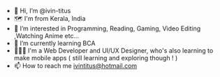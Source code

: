 - 👋 Hi, I’m @ivin-titus
- 🗺️ I'm from Kerala, India
- 👀 I’m interested in Programming, Reading, Gaming, Video Editing ,Watching Anime etc...
- 🌱 I’m currently learning BCA
- 👨🏻‍💻 I'm a Web Developer and UI/UX Designer, who's also learning to make mobile apps ( still learning and exploring though ! )
- 📫 How to reach me ivintitus@hotmail.com
